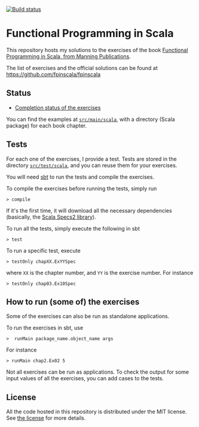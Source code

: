 [![Build status](https://travis-ci.org/iht/fpinscala.svg?branch=master)](https://travis-ci.org/iht/fpinscala)

# Functional Programming in Scala

This repository hosts my solutions to the exercises of the book
[Functional Programming in Scala, from Manning Publications](http://www.manning.com/bjarnason/).

The list of exercises and the official solutions can be found at https://github.com/fpinscala/fpinscala

## Status

* [Completion status of the exercises](https://github.com/iht/fpinscala/blob/master/doc/status.md)

You can find the examples at
[`src/main/scala`](https://github.com/iht/fpinscala/tree/master/src/main/scala/),
with a directory (Scala package) for each book chapter.

## Tests

For each one of the exercises, I provide a test. Tests are
stored in the directory [`src/test/scala`](https://github.com/iht/fpinscala/tree/master/src/test/scala/), and you can reuse them for
your exercises.

You will need [sbt](http://www.scala-sbt.org/) to run the tests and compile the exercises.

To compile the exercises before running the tests, simply run

```
> compile
```

If it's the first time, it will download all the necessary dependencies (basically, the [Scala Specs2 library](http://etorreborre.github.io/specs2/)).

To run all the tests, simply execute the following in sbt
```
> test
```

To run a specific test, execute
```
> testOnly chapXX.ExYYSpec
```
where `XX` is the chapter number, and `YY` is the exercise number. For
instance
```
> testOnly chap03.Ex10Spec
```

## How to run (some of) the exercises

Some of the exercises can also be run as standalone applications.

To run the exercises in sbt, use
```
>  runMain package_name.object_name args
```

For instance
```
> runMain chap2.Ex02 5
```

Not all exercises can be run as applications. To check the output for
some input values of all the exercises, you can add cases to the tests.


## License

All the code hosted in this repository is distributed under the MIT
license. See [the
license](https://github.com/iht/fpinscala/blob/master/LICENSE) for
more details.
